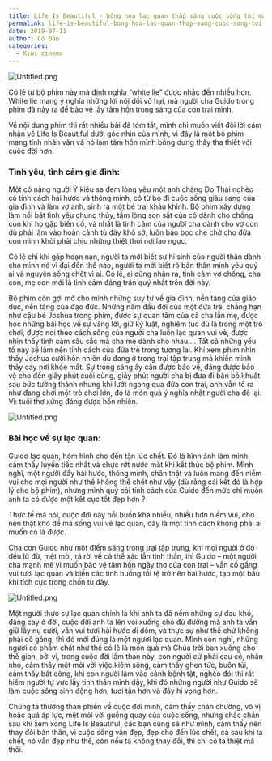 ```yaml
---
title: Life Is Beautiful - bông hoa lạc quan thắp sáng cuộc sống tối màu
permalink: life-is-beautiful-bong-hoa-lac-quan-thap-sang-cuoc-song-toi-mau/
date: 2019-07-11
author: Cô Đào
categories:
  - Kiwi cinema
---
```


![Untitled.png](/images/cf5961da-ef19-46b7-90cc-50c3e96b5449/Untitled.png)


Có lẽ từ bộ phim này mà định nghĩa “white lie” được nhắc đến nhiều hơn. White lie mang ý nghĩa những lời nói dối vô hại, mà người cha Guido trong phim đã nảy ra để bảo vệ lấy tâm hồn trong sáng của con trai mình.


Về nội dung phim thì rất nhiều bài đã tóm tắt, mình chỉ muốn viết đôi lời cảm nhận về Life Is Beautiful dưới góc nhìn của mình, vì đây là một bộ phim mang tính nhân văn và nó làm tâm hồn mình bỗng dưng thấy tha thiết với cuộc đời hơn.


### Tình yêu, tình cảm gia đình:


Một cô nàng người Ý kiêu sa đem lòng yêu một anh chàng Do Thái nghèo có tính cách hài hước và thông minh, cô từ bỏ đi cuộc sống giàu sang của gia đình và làm vợ anh, sinh ra một bé trai kháu khỉnh. Bộ phim xây dựng làm nổi bật tình yêu chung thủy, tấm lòng son sắt của cô dành cho chồng con khi họ gặp biến cố, và nhất là tình cảm của người cha dành cho vợ con dù phải lâm vào hoàn cảnh tù đày khổ sở, luôn bảo bọc che chở cho đứa con mình khỏi phải chịu những thiệt thòi nơi lao ngục.


Có lẽ chỉ khi gặp hoạn nạn, người ta mới biết sự hi sinh của người thân dành cho mình nó vĩ đại đến thế nào, người ta mới biết rõ bản thân mình yêu quý ai và nguyện sống chết vì ai. Có lẽ, ai cũng nhận ra, tình cảm vợ chồng, cha con, mẹ con mới là tình cảm đáng trân quý nhất trên đời này.


Bộ phim còn gợi mở cho mình những suy tư về gia đình, nền tảng của giáo dục, nền tảng của đạo đức. Những năm đầu đời của một đứa trẻ, chẳng hạn như cậu bé Joshua trong phim, được sự quan tâm của cả cha lẫn mẹ, được học những bài học về sự vâng lời, giữ kỷ luật, nghiêm túc dù là trong một trò chơi, được noi theo cách sống của người cha luôn lạc quan vui vẻ, được nhìn thấy tình cảm sâu sắc mà cha mẹ dành cho nhau.... Tất cả những yếu tố này sẽ làm nên tính cách của đứa trẻ trong tương lai. Khi xem phim nhìn thấy Joshua cười hồn nhiên dù đang ở trong trại tập trung mà khiến mình thấy cay nơi khóe mắt. Sự trong sáng ấy cần được bảo vệ, đáng được bảo vệ cho đến giây phút cuối cùng, giây phút người cha bị đưa đi bắn bỏ khuất sau bức tường thành nhưng khi lướt ngang qua đứa con trai, anh vẫn tỏ ra như đang chơi một trò chơi lớn, đó là món quà ý nghĩa nhất người cha để lại. Vì: tuổi thơ xứng đáng được hồn nhiên.


![Untitled.png](/images/cf5961da-ef19-46b7-90cc-50c3e96b5449/Untitled_1.png)


### Bài học về sự lạc quan:


Guido lạc quan, hóm hỉnh cho đến tận lúc chết. Đó là hình ảnh làm mình cảm thấy luyến tiếc nhất và chực rớt nước mắt khi kết thúc bộ phim. Mình nghĩ, một người đầy hài hước, thông minh, chân thật và luôn mang đến niềm vui cho mọi người như thế không thể chết như vậy (dù rằng cái kết đó là hợp lý cho bộ phim), nhưng mình quý cái tính cách của Guido đến mức chỉ muốn anh ta có được một kết cục tốt đẹp hơn ?


Thực tế mà nói, cuộc đời này nỗi buồn khá nhiều, nhiều hơn niềm vui, cho nên thật khó để mà sống vui vẻ lạc quan, đây là một tính cách không phải ai muốn có là được.


Cha con Guido như một điểm sáng trong trại tập trung, khi mọi người ở đó đều lừ đừ, mệt mỏi, rã rời về cả thể xác lẫn tinh thần, thì Guido – một người cha mạnh mẽ vì muốn bảo vệ tâm hồn ngây thơ của con trai – vẫn cố gắng vui tươi lạc quan và biến các tình huống tồi tệ trở nên hài hước, tạo một bầu khí tích cực trong chốn tù đày.


![Untitled.png](/images/cf5961da-ef19-46b7-90cc-50c3e96b5449/Untitled_2.png)


Một người thực sự lạc quan chính là khi anh ta đã nếm những sự đau khổ, đắng cay ở đời, cuộc đời anh ta lên voi xuống chó đủ đường mà anh ta vẫn giữ lấy nụ cười, vẫn vui tươi hài hước dí dỏm, và thực sự như thế chứ không phải cố gắng, thì đó mới đúng là một người lạc quan. Mình còn nghĩ, những người có phẩm chất như thế có lẽ là món quà mà Chúa trời ban xuống cho thế gian, bởi vì, trong cuộc đời lầm than này, con người cứ phải cau có, nhăn nhó, cảm thấy mệt mỏi với việc kiếm sống, cảm thấy ghen tức, buồn tủi, cảm thấy bất công, khi con người lâm vào cảnh bệnh tật, nghèo đói thì rất hiếm người tự vực lấy tinh thần mình dậy, khi đó những người như Guido sẽ làm cuộc sống sinh động hơn, tươi tắn hơn và đầy hi vọng hơn.


Chúng ta thường than phiền về cuộc đời mình, cảm thấy chán chường, vô vị hoặc quá áp lực, mệt mỏi với guồng quay của cuộc sống, nhưng chắc chắn sau khi xem xong Life Is Beautiful, các bạn cũng sẽ như mình, cảm thấy nên thay đổi bản thân, vì cuộc sống vẫn đẹp, đẹp cho đến lúc chết, cả sau khi ta chết, nó vẫn đẹp như thế, còn nếu ta không thay đổi, thì chỉ có ta thiệt mà thôi.

